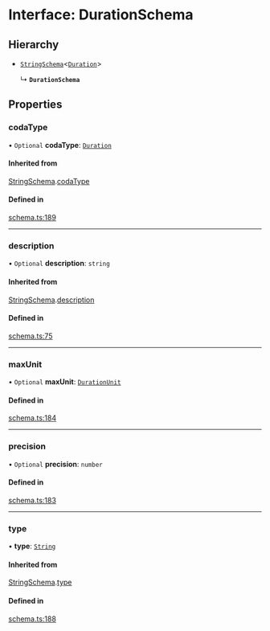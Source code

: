 # Interface: DurationSchema

## Hierarchy

- [`StringSchema`](StringSchema.md)<[`Duration`](../enums/ValueHintType.md#duration)\>

  ↳ **`DurationSchema`**

## Properties

### codaType

• `Optional` **codaType**: [`Duration`](../enums/ValueHintType.md#duration)

#### Inherited from

[StringSchema](StringSchema.md).[codaType](StringSchema.md#codatype)

#### Defined in

[schema.ts:189](https://github.com/coda/packs-sdk/blob/main/schema.ts#L189)

___

### description

• `Optional` **description**: `string`

#### Inherited from

[StringSchema](StringSchema.md).[description](StringSchema.md#description)

#### Defined in

[schema.ts:75](https://github.com/coda/packs-sdk/blob/main/schema.ts#L75)

___

### maxUnit

• `Optional` **maxUnit**: [`DurationUnit`](../enums/DurationUnit.md)

#### Defined in

[schema.ts:184](https://github.com/coda/packs-sdk/blob/main/schema.ts#L184)

___

### precision

• `Optional` **precision**: `number`

#### Defined in

[schema.ts:183](https://github.com/coda/packs-sdk/blob/main/schema.ts#L183)

___

### type

• **type**: [`String`](../enums/ValueType.md#string)

#### Inherited from

[StringSchema](StringSchema.md).[type](StringSchema.md#type)

#### Defined in

[schema.ts:188](https://github.com/coda/packs-sdk/blob/main/schema.ts#L188)
